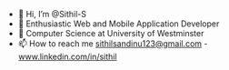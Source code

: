 - 👋 Hi, I’m @Sithil-S
- 👀 Enthusiastic Web and Mobile Application Developer
- 🌱 Computer Science at University of Westminster 
- 📫 How to reach me sithilsandinu123@gmail.com   -   www.linkedin.com/in/sithil



<!---
Sithil-S/Sithil-S is a ✨ special ✨ repository because its `README.md` (this file) appears on your GitHub profile.
You can click the Preview link to take a look at your changes.
--->

